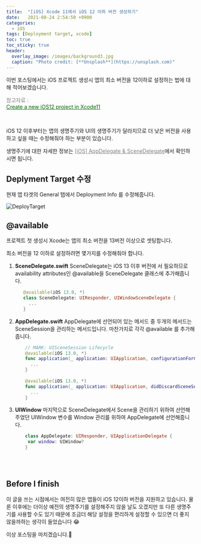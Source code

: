```yaml
---
title:  "[iOS] Xcode 11에서 iOS 12 이하 버전 생성하기"
date:   2021-08-24 2:54:50 +0900
categories: 
  - iOS
tags: [Deployment target, xcode]
toc: true
toc_sticky: true
header:
  overlay_image: /images/background3.jpg
  caption: "Photo credit: [**Unsplash**](https://unsplash.com)"
---
```


이번 포스팅에서는 iOS 프로젝트 생성시 앱의 최소 버전을 12이하로 설정하는 법에 대해 적어보겠습니다.

<span style="color:gray">참고자료 : <br></span><a href ="https://sarunw.com/posts/create-new-ios12-project-in-xcode11/" style="color:darkgreen"><U>Create a new iOS12 project in Xcode11</U></a>

<br>

iOS 12 이후부터는 앱의 생명주기와 UI의 생명주기가 달라지므로 더 낮은 버전을 사용하고 싶을 때는 수정해줘야 하는 부분이 있습니다. 

생명주기에 대한 자세한 정보는  <a href ="https://babywalnut.github.io/my-blog/ios/AppDelegate-SceneDelegate/" style="color:gray"><U>[iOS] AppDelegate & SceneDelegate</U></a>에서 확인하시면 됩니다.


## **Deplyment Target 수정**

현재 앱 타겟의 General 탭에서 Deployment Info 를 수정해줍니다.

![DeployTarget](https://user-images.githubusercontent.com/56648865/130635921-e877ded8-4ce6-40f3-b3e6-c7c53bc99701.png)






## **@available**

프로젝트 첫 생성시 Xcode는 앱의 최소 버전을 13버전 이상으로 셋팅합니다. 

최소 버전을 12 이하로 설정하려면 몇가지를 수정해줘야 합니다.



1. **SceneDelegate.swift**
SceneDelegate는 iOS 13 이후 버전에 서 필요하므로 availability attributes인 @available을 SceneDelegate 클래스에 추가해줍니다.
    ```swift
       @available(iOS 13.0, *)
       class SceneDelegate: UIResponder, UIWindowSceneDelegate {
         ...
       }
    ```
2. **AppDelegate.swift**
AppDelegate에 선언되어 있는 메서드 중 두개의 메서드는 SceneSession을 관리하는 메서드입니다. 
마찬가지로 각각 @available 를 추가해줍니다.
```swift
       // MARK: UISceneSession Lifecycle
       @available(iOS 13.0, *)
       func application(_ application: UIApplication, configurationForConnecting connectingSceneSession: UISceneSession, options: UIScene.ConnectionOptions) -> UISceneConfiguration {
         ...
       }
       
       @available(iOS 13.0, *)
       func application(_ application: UIApplication, didDiscardSceneSessions sceneSessions: Set<UISceneSession>) {
         ...
       }
```
3. **UIWindow**
마지막으로 SceneDelegate에서 Scene을 관리하기 위하여 선언해주었던 UIWindow 변수를 Window 관리를 위하여 AppDelegate에 선언해줍니다.
```swift
       class AppDelegate: UIResponder, UIApplicationDelegate {
       	var window: UIWindow?
       }
```

<br><br>
## **Before I finish** 
이 글을 쓰는 시점에서는 여전히 많은 앱들이 iOS 12이하 버전을 지원하고 있습니다. 물론 이후에는 더이상 예전의 생명주기를 설정해주지 않을 날도 오겠지만 또 다른 생명주기를 사용할 수도 있기 때문에 조금더 해당 설정을 편리하게 설정할 수 있으면 더 좋지 않을까하는 생각이 들었습니다 😂 

이상 포스팅을 마치겠습니다.🙈